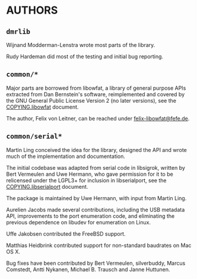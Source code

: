 # AUTHORS

## `dmrlib`

Wijnand Modderman-Lenstra wrote most parts of the library.

Rudy Hardeman did most of the testing and initial bug reporting.

## `common/*`

Major parts are borrowed from libowfat, a library of general purpose APIs
extracted from Dan Bernstein's software, reimplemented and covered by the
GNU General Public License Version 2 (no later versions), see the
[COPYING.libowfat](COPYING.libowfat.md) document.

The author, Felix von Leitner, can be reached under
[felix-libowfat@fefe.de](mailto:felix-libowfat@fefe.de).

## `common/serial*`

Martin Ling conceived the idea for the library, designed the API and wrote much
of the implementation and documentation.
 
The initial codebase was adapted from serial code in libsigrok, written by Bert
Vermeulen and Uwe Hermann, who gave permission for it to be relicensed under
the LGPL3+ for inclusion in libserialport, see the
[COPYING.libserialport](COPYING.libserialport.md) document.

The package is maintained by Uwe Hermann, with input from Martin Ling.

Aurelien Jacobs made several contributions, including the USB metadata API,
improvements to the port enumeration code, and eliminating the previous
dependence on libudev for enumeration on Linux.
 
Uffe Jakobsen contributed the FreeBSD support.
 
Matthias Heidbrink contributed support for non-standard baudrates on Mac OS X.
 
Bug fixes have been contributed by Bert Vermeulen, silverbuddy, Marcus
Comstedt, Antti Nykanen, Michael B. Trausch and Janne Huttunen.
